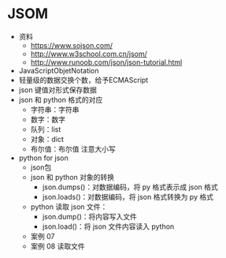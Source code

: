 # JSOM
- 资料
    - https://www.sojson.com/
    - http://www.w3school.com.cn/jsom/
    - http://www.runoob.com/json/json-tutorial.html
- JavaScriptObjetNotation
- 轻量级的数据交换个数，给予ECMAScript
- json 键值对形式保存数据
- json 和 python 格式的对应
    - 字符串：字符串
    - 数字：数字
    - 队列：list
    - 对象：dict
    - 布尔值：布尔值   注意大小写
- python for json
    - json包
    - json 和 python 对象的转换
        - json.dumps()：对数据编码，将 py 格式表示成 json 格式
        - json.loads()：对数据编码，将 json 格式转换为 py 格式
    - python 读取 json 文件：
        - json.dump()：将内容写入文件
        - json.load()：将 json 文件内容读入 python
    - 案例 07
    - 案例 08 读取文件